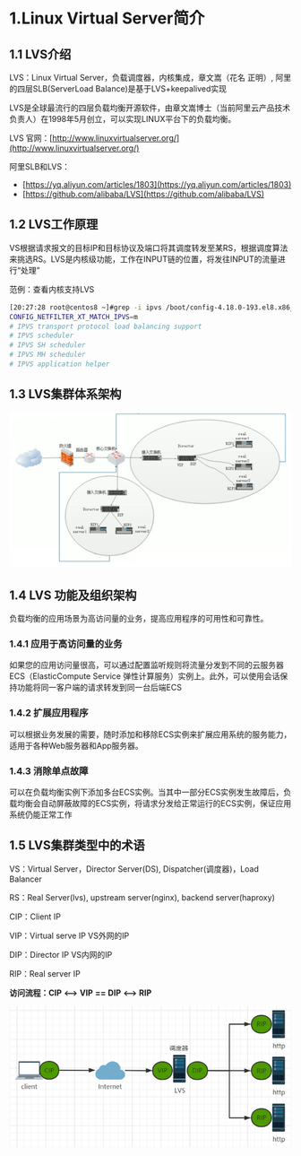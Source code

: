 # 1.Linux Virtual Server简介

## 1.1 LVS介绍

LVS：Linux Virtual Server，负载调度器，内核集成，章文嵩（花名 正明）, 阿里的四层SLB(ServerLoad Balance)是基于LVS+keepalived实现

LVS是全球最流行的四层负载均衡开源软件，由章文嵩博士（当前阿里云产品技术负责人）在1998年5月创立，可以实现LINUX平台下的负载均衡。

LVS 官网：[http://www.linuxvirtualserver.org/](http://www.linuxvirtualserver.org/)

阿里SLB和LVS：

- [https://yq.aliyun.com/articles/1803](https://yq.aliyun.com/articles/1803)
- [https://github.com/alibaba/LVS](https://github.com/alibaba/LVS)

## 1.2 LVS工作原理

VS根据请求报文的目标IP和目标协议及端口将其调度转发至某RS，根据调度算法来挑选RS。LVS是内核级功能，工作在INPUT链的位置，将发往INPUT的流量进行“处理”

范例：查看内核支持LVS

```bash
[20:27:28 root@centos8 ~]#grep -i ipvs /boot/config-4.18.0-193.el8.x86_64
CONFIG_NETFILTER_XT_MATCH_IPVS=m
# IPVS transport protocol load balancing support
# IPVS scheduler
# IPVS SH scheduler
# IPVS MH scheduler
# IPVS application helper
```

## 1.3 LVS集群体系架构

![clipboard.png](assets/net-img-clipboard-5903b4cc-20240801172105-e0t0j2q.png)

## 1.4 LVS 功能及组织架构

负载均衡的应用场景为高访问量的业务，提高应用程序的可用性和可靠性。

### 1.4.1 应用于高访问量的业务

如果您的应用访问量很高，可以通过配置监听规则将流量分发到不同的云服务器 ECS（ElasticCompute Service 弹性计算服务）实例上。此外，可以使用会话保持功能将同一客户端的请求转发到同一台后端ECS

### 1.4.2 扩展应用程序

可以根据业务发展的需要，随时添加和移除ECS实例来扩展应用系统的服务能力，适用于各种Web服务器和App服务器。

### 1.4.3 消除单点故障

可以在负载均衡实例下添加多台ECS实例。当其中一部分ECS实例发生故障后，负载均衡会自动屏蔽故障的ECS实例，将请求分发给正常运行的ECS实例，保证应用系统仍能正常工作

## 1.5 LVS集群类型中的术语

VS：Virtual Server，Director Server(DS), Dispatcher(调度器)，Load Balancer

RS：Real Server(lvs), upstream server(nginx), backend server(haproxy)

CIP：Client IP

VIP：Virtual serve IP VS外网的IP

DIP：Director IP VS内网的IP

RIP：Real server IP

**访问流程：CIP**  **&lt;--&gt;**  **VIP**  **==**  **DIP**  **&lt;--&gt;**  **RIP**

![clipboard.png](assets/net-img-clipboard-c68367fa-20240801172105-oqmwjpm.png)
